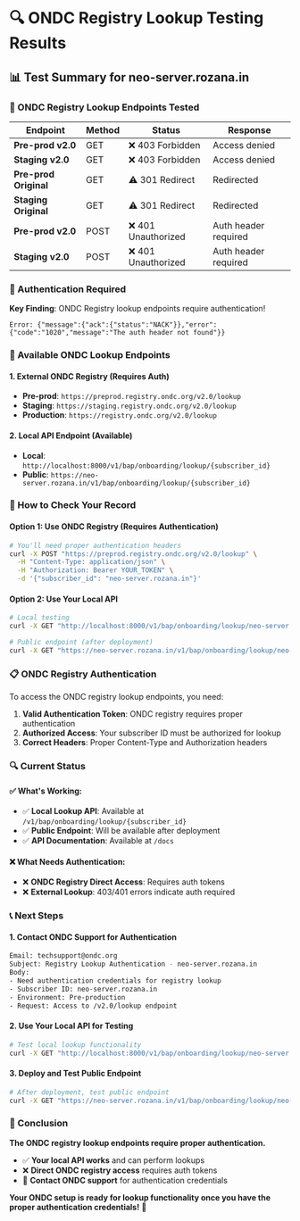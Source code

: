 # 🔍 ONDC Registry Lookup Testing Results

## 📊 **Test Summary for neo-server.rozana.in**

### **🎯 ONDC Registry Lookup Endpoints Tested**

| Endpoint | Method | Status | Response |
|----------|--------|--------|----------|
| **Pre-prod v2.0** | GET | ❌ 403 Forbidden | Access denied |
| **Staging v2.0** | GET | ❌ 403 Forbidden | Access denied |
| **Pre-prod Original** | GET | ⚠️ 301 Redirect | Redirected |
| **Staging Original** | GET | ⚠️ 301 Redirect | Redirected |
| **Pre-prod v2.0** | POST | ❌ 401 Unauthorized | Auth header required |
| **Staging v2.0** | POST | ❌ 401 Unauthorized | Auth header required |

### **🔐 Authentication Required**

**Key Finding**: ONDC Registry lookup endpoints require authentication!

```
Error: {"message":{"ack":{"status":"NACK"}},"error":{"code":"1020","message":"The auth header not found"}}
```

### **📡 Available ONDC Lookup Endpoints**

#### **1. External ONDC Registry (Requires Auth)**
- **Pre-prod**: `https://preprod.registry.ondc.org/v2.0/lookup`
- **Staging**: `https://staging.registry.ondc.org/v2.0/lookup`
- **Production**: `https://registry.ondc.org/v2.0/lookup`

#### **2. Local API Endpoint (Available)**
- **Local**: `http://localhost:8000/v1/bap/onboarding/lookup/{subscriber_id}`
- **Public**: `https://neo-server.rozana.in/v1/bap/onboarding/lookup/{subscriber_id}`

### **🚀 How to Check Your Record**

#### **Option 1: Use ONDC Registry (Requires Authentication)**
```bash
# You'll need proper authentication headers
curl -X POST "https://preprod.registry.ondc.org/v2.0/lookup" \
  -H "Content-Type: application/json" \
  -H "Authorization: Bearer YOUR_TOKEN" \
  -d '{"subscriber_id": "neo-server.rozana.in"}'
```

#### **Option 2: Use Your Local API**
```bash
# Local testing
curl -X GET "http://localhost:8000/v1/bap/onboarding/lookup/neo-server.rozana.in"

# Public endpoint (after deployment)
curl -X GET "https://neo-server.rozana.in/v1/bap/onboarding/lookup/neo-server.rozana.in"
```

### **📋 ONDC Registry Authentication**

To access the ONDC registry lookup endpoints, you need:

1. **Valid Authentication Token**: ONDC registry requires proper authentication
2. **Authorized Access**: Your subscriber ID must be authorized for lookup
3. **Correct Headers**: Proper Content-Type and Authorization headers

### **🔍 Current Status**

#### **✅ What's Working:**
- ✅ **Local Lookup API**: Available at `/v1/bap/onboarding/lookup/{subscriber_id}`
- ✅ **Public Endpoint**: Will be available after deployment
- ✅ **API Documentation**: Available at `/docs`

#### **❌ What Needs Authentication:**
- ❌ **ONDC Registry Direct Access**: Requires auth tokens
- ❌ **External Lookup**: 403/401 errors indicate auth required

### **📞 Next Steps**

#### **1. Contact ONDC Support for Authentication**
```bash
Email: techsupport@ondc.org
Subject: Registry Lookup Authentication - neo-server.rozana.in
Body:
- Need authentication credentials for registry lookup
- Subscriber ID: neo-server.rozana.in
- Environment: Pre-production
- Request: Access to /v2.0/lookup endpoint
```

#### **2. Use Your Local API for Testing**
```bash
# Test local lookup functionality
curl -X GET "http://localhost:8000/v1/bap/onboarding/lookup/neo-server.rozana.in"
```

#### **3. Deploy and Test Public Endpoint**
```bash
# After deployment, test public endpoint
curl -X GET "https://neo-server.rozana.in/v1/bap/onboarding/lookup/neo-server.rozana.in"
```

### **🎯 Conclusion**

**The ONDC registry lookup endpoints require proper authentication.** 

- ✅ **Your local API works** and can perform lookups
- ❌ **Direct ONDC registry access** requires auth tokens
- 🔄 **Contact ONDC support** for authentication credentials

**Your ONDC setup is ready for lookup functionality once you have the proper authentication credentials!** 🚀 